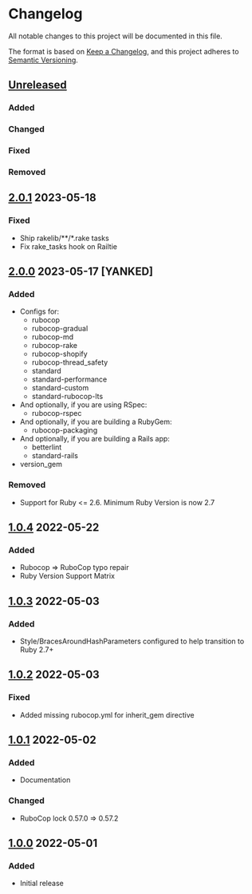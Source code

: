 # Changelog
All notable changes to this project will be documented in this file.

The format is based on [Keep a Changelog](https://keepachangelog.com/en/1.0.0/),
and this project adheres to [Semantic Versioning](https://semver.org/spec/v2.0.0.html).

## [Unreleased]
### Added
### Changed
### Fixed
### Removed

## [2.0.1] 2023-05-18
### Fixed
- Ship rakelib/**/*.rake tasks
- Fix rake_tasks hook on Railtie

## [2.0.0] 2023-05-17 [YANKED]
### Added
- Configs for:
  - rubocop
  - rubocop-gradual
  - rubocop-md
  - rubocop-rake
  - rubocop-shopify
  - rubocop-thread_safety
  - standard
  - standard-performance
  - standard-custom
  - standard-rubocop-lts
- And optionally, if you are using RSpec:
  - rubocop-rspec
- And optionally, if you are building a RubyGem:
  - rubocop-packaging
- And optionally, if you are building a Rails app:
  - betterlint
  - standard-rails
- version_gem
### Removed
- Support for Ruby <= 2.6. Minimum Ruby Version is now 2.7

## [1.0.4] 2022-05-22
### Added
- Rubocop => RuboCop typo repair
- Ruby Version Support Matrix

## [1.0.3] 2022-05-03
### Added
- Style/BracesAroundHashParameters configured to help transition to Ruby 2.7+

## [1.0.2] 2022-05-03
### Fixed
- Added missing rubocop.yml for inherit_gem directive

## [1.0.1] 2022-05-02
### Added
- Documentation

### Changed
- RuboCop lock 0.57.0 => 0.57.2

## [1.0.0] 2022-05-01
### Added
- Initial release

[Unreleased]: https://github.com/rubocop-lts/rubocop-ruby2_1/compare/v2.0.1...HEAD
[2.0.1]: https://github.com/rubocop-lts/rubocop-ruby2_1/compare/v2.0.0...v2.0.1
[2.0.0]: https://github.com/rubocop-lts/rubocop-ruby2_1/compare/v1.0.4...v2.0.0
[1.0.4]: https://github.com/rubocop-lts/rubocop-ruby2_1/compare/v1.0.3...v1.0.4
[1.0.3]: https://github.com/rubocop-lts/rubocop-ruby2_1/compare/v1.0.2...v1.0.3
[1.0.2]: https://github.com/rubocop-lts/rubocop-ruby2_1/compare/v1.0.1...v1.0.2
[1.0.1]: https://github.com/rubocop-lts/rubocop-ruby2_1/compare/v1.0.0...v1.0.1
[1.0.0]: https://github.com/rubocop-lts/rubocop-ruby2_1/compare/e23c1cb798e1198c7b2dcca40a586b5ad6294348...v1.0.0
